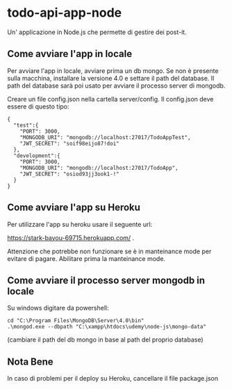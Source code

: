 # todo-api-app-node
Un' applicazione in Node.js che permette di gestire dei post-it.

## Come avviare l'app in locale
Per avviare l'app in locale, avviare prima un db mongo. Se non è presente sulla macchina, installare la versione 4.0 e settare il path del database. Il path del database sarà poi usato per avviare il processo server di mongodb.

Creare un file config.json nella cartella server/config. Il config.json deve essere di questo tipo:

```
{
  "test":{
    "PORT": 3000,
    "MONGODB_URI": "mongodb://localhost:27017/TodoAppTest",
    "JWT_SECRET": "soif98eijo87!doi"
  },
  "development":{
    "PORT": 3000,
    "MONGODB_URI": "mongodb://localhost:27017/TodoApp",
    "JWT_SECRET": "osiod93jj3ook1-!"
  }
}
```

## Come avviare l'app su Heroku
Per utilizzare l'app su heroku usare il seguente url:

https://stark-bayou-69715.herokuapp.com/ .

Attenzione che potrebbe non funzionare se è in manteinance mode per evitare di pagare. Abilitare prima la manteinance mode.

## Come avviare il processo server mongodb in locale
Su windows digitare da powershell:

```
cd "C:\Program Files\MongoDB\Server\4.0\bin"
.\mongod.exe --dbpath "C:\xampp\htdocs\udemy\node-js\mongo-data"

```

(cambiare il path del db mongo in base al path del proprio database)

## Nota Bene
In caso di problemi per il deploy su Heroku, cancellare il file package.json
